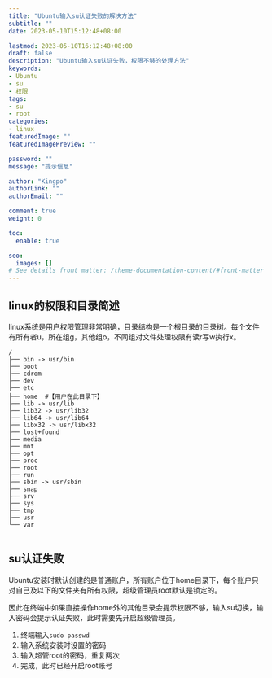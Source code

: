 ```yaml
---
title: "Ubuntu输入su认证失败的解决方法"
subtitle: ""
date: 2023-05-10T15:12:48+08:00

lastmod: 2023-05-10T16:12:48+08:00
draft: false
description: "Ubuntu输入su认证失败，权限不够的处理方法"
keywords: 
- Ubuntu
- su
- 权限
tags:
- su
- root
categories:
- linux
featuredImage: ""
featuredImagePreview: ""

password: ""
message: "提示信息"

author: "Kingpo"
authorLink: ""
authorEmail: ""

comment: true
weight: 0

toc:
  enable: true

seo:
  images: []
# See details front matter: /theme-documentation-content/#front-matter
---
```


<!--more-->
## linux的权限和目录简述

linux系统是用户权限管理非常明确，目录结构是一个根目录的目录树。每个文件有所有者u，所在组g，其他组o，不同组对文件处理权限有读r写w执行x。

```
/
├── bin -> usr/bin
├── boot
├── cdrom
├── dev
├── etc
├── home  #【用户在此目录下】
├── lib -> usr/lib
├── lib32 -> usr/lib32
├── lib64 -> usr/lib64
├── libx32 -> usr/libx32
├── lost+found
├── media
├── mnt
├── opt
├── proc
├── root
├── run
├── sbin -> usr/sbin
├── snap
├── srv
├── sys
├── tmp
├── usr
└── var


```

## su认证失败

Ubuntu安装时默认创建的是普通账户，所有账户位于home目录下，每个账户只对自己及以下的文件夹有所有权限，超级管理员root默认是锁定的。

因此在终端中如果直接操作home外的其他目录会提示权限不够，输入su切换，输入密码会提示认证失败，此时需要先开启超级管理员。

1. 终端输入`sudo passwd`
2. 输入系统安装时设置的密码
3. 输入超管root的密码，重复两次
4. 完成，此时已经开启root账号